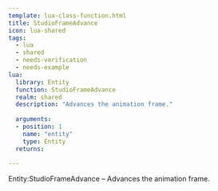 ```yaml
---
template: lua-class-function.html
title: StudioFrameAdvance
icon: lua-shared
tags:
  - lua
  - shared
  - needs-verification
  - needs-example
lua:
  library: Entity
  function: StudioFrameAdvance
  realm: shared
  description: "Advances the animation frame."
  
  arguments:
  - position: 1
    name: "entity"
    type: Entity
  returns:
    
---
```


<div class="lua__search__keywords">
Entity:StudioFrameAdvance &#x2013; Advances the animation frame.
</div>
